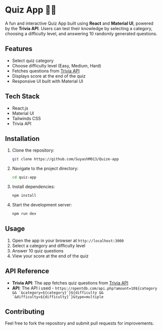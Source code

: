 # Quiz App 🧠🎯



A fun and interactive Quiz App built using **React** and **Material UI**, powered by the **Trivia API**. Users can test their knowledge by selecting a category, choosing a difficulty level, and answering 10 randomly generated questions.


## Features

- Select quiz category
- Choose difficulty level (Easy, Medium, Hard)
- Fetches questions from [Trivia API](https://the-trivia-api.com/)
- Displays score at the end of the quiz
- Responsive UI built with Material UI

## Tech Stack

- React.js
- Material UI
- Tailwinds CSS
- Trivia API

## Installation

1. Clone the repository:
   ```sh
   git clone https://github.com/SuyashM013/Quize-app
   ```
2. Navigate to the project directory:
   ```sh
   cd quiz-app
   ```
3. Install dependencies:
   ```sh
   npm install
   ```
4. Start the development server:
   ```sh
   npm run dev
   ```

## Usage

1. Open the app in your browser at `http://localhost:3000`
2. Select a category and difficulty level
3. Answer 10 quiz questions
4. View your score at the end of the quiz

## API Reference

- **Trivia API**: The app fetches quiz questions from [Trivia API](https://the-trivia-api.com/)
- **API**: The API i used -  ```
 https://opentdb.com/api.php?amount=10${category && `&category=${category}`}${difficulty && `&difficulty=${difficulty}`}&type=multiple ```

## Contributing

Feel free to fork the repository and submit pull requests for improvements.


